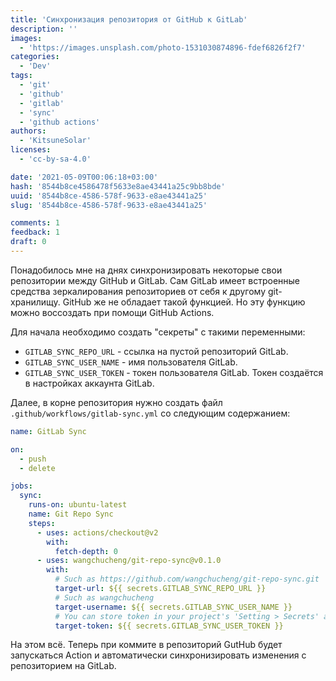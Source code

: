 ```yaml
---
title: 'Синхронизация репозитория от GitHub к GitLab'
description: ''
images:
  - 'https://images.unsplash.com/photo-1531030874896-fdef6826f2f7'
categories:
  - 'Dev'
tags:
  - 'git'
  - 'github'
  - 'gitlab'
  - 'sync'
  - 'github actions'
authors:
  - 'KitsuneSolar'
licenses:
  - 'cc-by-sa-4.0'

date: '2021-05-09T00:06:18+03:00'
hash: '8544b8ce4586478f5633e8ae43441a25c9bb8bde'
uuid: '8544b8ce-4586-578f-9633-e8ae43441a25'
slug: '8544b8ce-4586-578f-9633-e8ae43441a25'

comments: 1
feedback: 1
draft: 0
---
```


Понадобилось мне на днях синхронизировать некоторые свои репозитории между GitHub и GitLab. Сам GitLab имеет встроенные средства зеркалирования репозиториев от себя к другому git-хранилищу. GitHub же не обладает такой функцией. Но эту функцию можно воссоздать при помощи GitHub Actions.

<!--more-->

Для начала необходимо создать "секреты" с такими переменными:

- `GITLAB_SYNC_REPO_URL` - ссылка на пустой репозиторий GitLab.
- `GITLAB_SYNC_USER_NAME` - имя пользователя GitLab.
- `GITLAB_SYNC_USER_TOKEN` - токен пользователя GitLab. Токен создаётся в настройках аккаунта GitLab.

Далее, в корне репозитория нужно создать файл `.github/workflows/gitlab-sync.yml` со следующим содержанием:

```yml
name: GitLab Sync

on:
  - push
  - delete

jobs:
  sync:
    runs-on: ubuntu-latest
    name: Git Repo Sync
    steps:
      - uses: actions/checkout@v2
        with:
          fetch-depth: 0
      - uses: wangchucheng/git-repo-sync@v0.1.0
        with:
          # Such as https://github.com/wangchucheng/git-repo-sync.git
          target-url: ${{ secrets.GITLAB_SYNC_REPO_URL }}
          # Such as wangchucheng
          target-username: ${{ secrets.GITLAB_SYNC_USER_NAME }}
          # You can store token in your project's 'Setting > Secrets' and reference the name here. Such as ${{ secrets.ACCESS_TOKEN }}
          target-token: ${{ secrets.GITLAB_SYNC_USER_TOKEN }}
```

На этом всё. Теперь при коммите в репозиторий GutHub будет запускаться Action и автоматически синхронизировать изменения с репозиторием на GitLab.